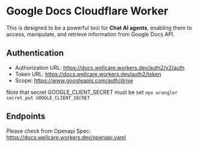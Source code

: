 # Google Docs Cloudflare Worker

This is designed to be a powerful tool for **Chat AI agents**, enabling them to access, manipulate, and retrieve information from Google Docs API.

## Authentication
 - Authorization URL: https://docs.wellcare.workers.dev/auth2/v2/auth
 - Token URL: https://docs.wellcare.workers.dev/auth2/token
 - Scope: https://www.googleapis.com/auth/drive

 Note that secret GOOGLE_CLIENT_SECRET must be set
 `npx wrangler secret put GOOGLE_CLIENT_SECRET`


## Endpoints
Please check from Openapi Spec: https://docs.wellcare.workers.dev/openapi.yaml

